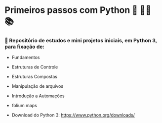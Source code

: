 # Primeiros passos com Python :snake: :woman_technologist: :books:

### :rocket: Repositório de estudos e mini projetos iniciais, em Python 3, para fixação de:

* Fundamentos

* Estruturas de Controle

* Estruturas Compostas

* Manipulação de arquivos

* Introdução a Automações

* folium maps

* Download do Python 3: https://www.python.org/downloads/
